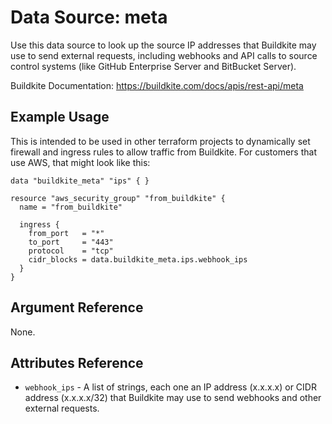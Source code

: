 # Data Source: meta

Use this data source to look up the source IP addresses that Buildkite may use
to send external requests, including webhooks and API calls to source control
systems (like GitHub Enterprise Server and BitBucket Server).

Buildkite Documentation: https://buildkite.com/docs/apis/rest-api/meta

## Example Usage

This is intended to be used in other terraform projects to dynamically
set firewall and ingress rules to allow traffic from Buildkite. For
customers that use AWS, that might look like this:

```hcl
data "buildkite_meta" "ips" { }

resource "aws_security_group" "from_buildkite" {
  name = "from_buildkite"

  ingress {
    from_port   = "*"
    to_port     = "443"
    protocol    = "tcp"
    cidr_blocks = data.buildkite_meta.ips.webhook_ips
  }
}
```

## Argument Reference

None.

## Attributes Reference

* `webhook_ips` - A list of strings, each one an IP address (x.x.x.x) or CIDR address (x.x.x.x/32) that Buildkite may use to send webhooks and other external requests.
